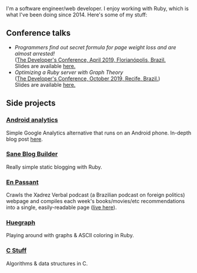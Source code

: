 I'm a software engineer/web developer. I enjoy working with Ruby, which is what I've been doing since 2014. Here's some of my stuff:

## Conference talks

*   _Programmers find out secret formula for page weight loss and are almost arrested!_<br>
    ([The Developer's Conference, April 2019, Florianópolis, Brazil.](http://www.thedevelopersconference.com.br/tdc/2019/florianopolis/trilha-web-frontend)<br>
    Slides are available [here.](/assets/tdc-1.odp)
*   _Optimizing a Ruby server with Graph Theory_ <br>
    ([The Developer's Conference, October 2019, Recife, Brazil.](https://www.thedevelopersconference.com.br/tdc/2019/recife/trilha-design-de-codigo)) <br>
    Slides are available [here.](/assets/tdc-2.odp)

## Side projects

### [Android analytics](https://github.com/lbrito1/android-analytics)
Simple Google Analytics alternative that runs on an Android phone. In-depth blog post [here](https://lbrito1.github.io/blog/2020/07/replacing_google_analytics_android.html).

### [Sane Blog Builder](https://github.com/lbrito1/sane-blog-builder)
Really simple static blogging with Ruby.

### [En Passant](https://github.com/lbrito1/enpassant)
Crawls the Xadrez Verbal podcast (a Brazilian podcast on foreign politics) webpage and compiles each week's books/movies/etc recommendations into a single, easily-readable page ([live here](http://enpassant.tk/)).

### [Huegraph](https://github.com/lbrito1/huegraph)
Playing around with graphs & ASCII coloring in Ruby.

### [C Stuff](https://github.com/lbrito1/cstuff)
Algorithms & data structures in C.

